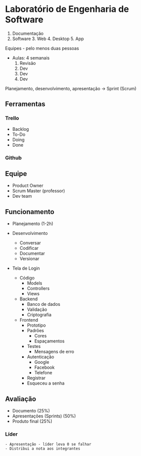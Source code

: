 # Laboratório de Engenharia de Software

1. Documentação
2. Software
	3. Web
	4. Desktop
	5. App

Equipes - pelo menos duas pessoas

- Aulas: 4 semanais
	1. Revisão
	2. Dev
	3. Dev
	4. Dev

Planejamento, desenvolvimento, apresentação -> Sprint (Scrum)

## Ferramentas

### Trello
- Backlog
- To-Do
- Doing
- Done

### Github

## Equipe
- Product Owner
- Scrum Master (professor)
- Dev team

## Funcionamento

- Planejamento (1-2h)
- Desenvolvimento
	- Conversar
	- Codificar
	- Documentar
	- Versionar


- Tela de Login
	- Código
		- Models
		- Controllers
		- Views
	- Backend
		- Banco de dados
		- Validação
		- Criptografia
	- Frontend
		- Prototipo
		- Padrões
			- Cores
			- Espaçamentos
		- Testes
			- Mensagens de erro
		- Autenticação
			- Google
			- Facebook
			- Telefone
		- Registrar
		- Esqueceu a senha

## Avaliação

- Documento (25%)
- Apresentações (Sprints) (50%)
- Produto final (25%)


### Líder

	- Apresentação - líder leva 0 se falhar
	- Distribui a nota aos integrantes
<!--stackedit_data:
eyJoaXN0b3J5IjpbODU4NjY3NDMsLTE2NTM1NzEzNzcsLTIwMz
Q5OTMyOTEsLTE0MjIxNTQwMTgsMTc2MDg4OTUyMiwtMTU4MzU1
MDJdfQ==
-->